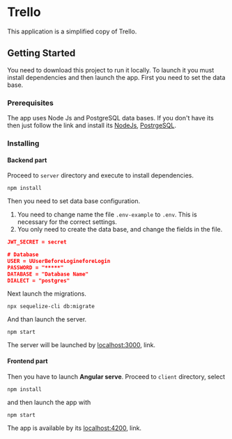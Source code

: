 # Trello

This application is a simplified copy of Trello.

## Getting Started
You need to download this project to run it locally.
To launch it you must install dependencies and then launch the app. First you need to set the data base.

### Prerequisites

The app uses Node Js and PostgreSQL data bases. 
If you don't have its then just follow the link and install its 
[NodeJs](https://nodejs.org), 
[PostrgeSQL](https://www.postgresql.org/).


### Installing 

#### Backend part
Proceed to `server` directory and execute to install dependencies.

```
npm install
```
Then you need to set data base configuration. 
 1) You need to change name the file `.env-example` to `.env`.
    This is necessary for the correct settings.
 2) You only need to create the data base, and change the fields in the file.
 
```json
JWT_SECRET = secret

# Database
USER = UUserBeforeLogineforeLogin
PASSWORD = "*****"
DATABASE = "Database Name"
DIALECT = "postgres"

```
Next launch the migrations. 

```
npx sequelize-cli db:migrate
```
And than launch the server.

```
npm start
```

The server will be launched by [localhost:3000](http://localhost:3000), link.

#### Frontend part

Then you have to launch <strong>Angular serve</strong>. 
Proceed to `client` directory, select 
```
npm install
```
and then launch the app with 
```
npm start
```
The app is available by its [localhost:4200](http://localhost:4200), link.
